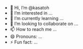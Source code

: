 - 👋 Hi, I’m @kasatoh
- 👀 I’m interested in ...
- 🌱 I’m currently learning ...
- 💞️ I’m looking to collaborate on ...
- 📫 How to reach me ...
- 😄 Pronouns: ...
- ⚡ Fun fact: ...

<!---
kasatoh/kasatoh is a ✨ special ✨ repository because its `README.md` (this file) appears on your GitHub profile.
You can click the Preview link to take a look at your changes.
--->
